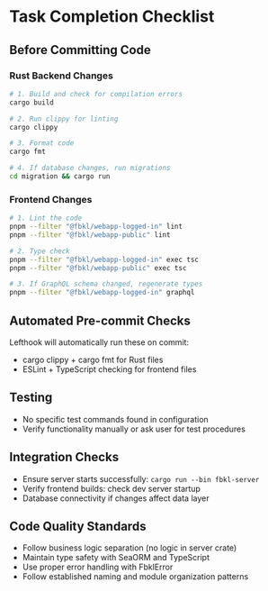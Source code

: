 # Task Completion Checklist

## Before Committing Code

### Rust Backend Changes
```bash
# 1. Build and check for compilation errors
cargo build

# 2. Run clippy for linting
cargo clippy

# 3. Format code
cargo fmt

# 4. If database changes, run migrations
cd migration && cargo run
```

### Frontend Changes
```bash
# 1. Lint the code
pnpm --filter "@fbkl/webapp-logged-in" lint
pnpm --filter "@fbkl/webapp-public" lint

# 2. Type check
pnpm --filter "@fbkl/webapp-logged-in" exec tsc
pnpm --filter "@fbkl/webapp-public" exec tsc

# 3. If GraphQL schema changed, regenerate types
pnpm --filter "@fbkl/webapp-logged-in" graphql
```

## Automated Pre-commit Checks
Lefthook will automatically run these on commit:
- cargo clippy + cargo fmt for Rust files
- ESLint + TypeScript checking for frontend files

## Testing
- No specific test commands found in configuration
- Verify functionality manually or ask user for test procedures

## Integration Checks
- Ensure server starts successfully: `cargo run --bin fbkl-server`
- Verify frontend builds: check dev server startup
- Database connectivity if changes affect data layer

## Code Quality Standards
- Follow business logic separation (no logic in server crate)
- Maintain type safety with SeaORM and TypeScript
- Use proper error handling with FbklError
- Follow established naming and module organization patterns